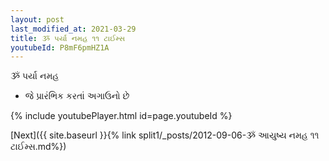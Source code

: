 ```yaml
---
layout: post
last_modified_at: 2021-03-29
title: ૐ પર્યા નમહ ૧૧ ટાઈમ્સ
youtubeId: P8mF6pmHZ1A
---
```

 
 
 ૐ પર્યા નમહ  
 
 -  જે પ્રારંભિક કરતાં અગાઉનો છે 
 
  
 
  
 
 
 
 
 
 


{% include youtubePlayer.html id=page.youtubeId %}
 
[Next]({{ site.baseurl }}{% link  split1/_posts/2012-09-06-ૐ આયુષ્ય નમહ ૧૧ ટાઈમ્સ.md%})
 
